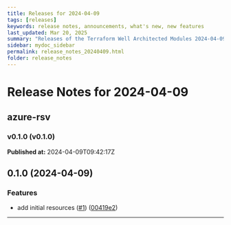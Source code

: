```yaml
---
title: Releases for 2024-04-09
tags: [releases]
keywords: release notes, announcements, what's new, new features
last_updated: Mar 20, 2025
summary: "Releases of the Terraform Well Architected Modules 2024-04-09"
sidebar: mydoc_sidebar
permalink: release_notes_20240409.html
folder: release_notes
---
```


# Release Notes for 2024-04-09

## azure-rsv
### v0.1.0 (v0.1.0)
**Published at:** 2024-04-09T09:42:17Z

## 0.1.0 (2024-04-09)


### Features

* add initial resources ([#1](https://github.com/CloudNationHQ/terraform-azure-rsv/issues/1)) ([00419e2](https://github.com/CloudNationHQ/terraform-azure-rsv/commit/00419e2250a50a0ca1c0248bcc1cefc6951f3fde))

---


